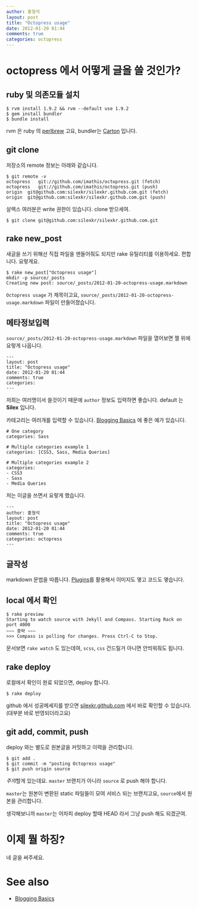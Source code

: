 ```yaml
---
author: 홍형석
layout: post
title: "Octopress usage"
date: 2012-01-20 01:44
comments: true
categories: octopress
---
```


# octopress 에서 어떻게 글을 쓸 것인가? #

## ruby 및 의존모듈 설치 ##

    $ rvm install 1.9.2 && rvm --default use 1.9.2
    $ gem install bundler
    $ bundle install

rvm 은 ruby 의 [perlbrew](http://perlbrew.pl/) 고요,
bundler는
[Carton](http://search.cpan.org/~miyagawa/carton-v0.9.3/lib/Carton.pod)
입니다.

## git clone ##

저장소의 remote 정보는 아래와 같습니다.

    $ git remote -v
    octopress	git://github.com/imathis/octopress.git (fetch)
    octopress	git://github.com/imathis/octopress.git (push)
    origin	git@github.com:silexkr/silexkr.github.com.git (fetch)
    origin	git@github.com:silexkr/silexkr.github.com.git (push)

살렉스 여러분은 write 권한이 있습니다. clone 받으세여.

    $ git clone git@github.com:silexkr/silexkr.github.com.git

## rake new_post ##

새글을 쓰기 위해선 직접 파일을 맨들어줘도 되지만 rake 유틸리티를
이용하세요. 편합니다. 요렇게요.

    $ rake new_post["Octopress usage"]
    mkdir -p source/_posts
    Creating new post: source/_posts/2012-01-20-octopress-usage.markdown

`Octopress usage` 가 제목이고요,
`source/_posts/2012-01-20-octopress-usage.markdown` 파일이
만들어졌습니다.

## 메타정보입력 ##

`source/_posts/2012-01-20-octopress-usage.markdown` 파일을 열어보면 젤
위에 요렇게 나옵니다.

    ---
    layout: post
    title: "Octopress usage"
    date: 2012-01-20 01:44
    comments: true
    categories:
    ---

저희는 여러명이서 쓸것이기 때문에 `author` 정보도 입력하면 좋습니다.
default 는 **Silex** 입니다.

카테고리는 여러개를 입력할 수
있습니다. [Blogging Basics](http://octopress.org/docs/blogging/) 에
좋은 예가 있습니다.

```
# One category
categories: Sass

# Multiple categories example 1
categories: [CSS3, Sass, Media Queries]

# Multiple categories example 2
categories:
- CSS3
- Sass
- Media Queries
```

저는 이글을 쓰면서 요렇게 했습니다.

    ---
    author: 홍형석
    layout: post
    title: "Octopress usage"
    date: 2012-01-20 01:44
    comments: true
    categories: octopress
    ---

## 글작성 ##

markdown 문법을 따릅니다.
[Plugins](http://octopress.org/docs/blogging/plugins/)를 활용해서
이미지도 옇고 코드도 옇습니다.

## local 에서 확인 ##

    $ rake preview
    Starting to watch source with Jekyll and Compass. Starting Rack on port 4000
    ~~~ 중략 ~~~
    >>> Compass is polling for changes. Press Ctrl-C to Stop.

문서보면 `rake watch` 도 있는데여, `scss`, `css` 건드릴거 아니면
안띄워줘도 됩니다.

## rake deploy ##

로컬에서 확인이 완료 되었으면, deploy 합니다.

    $ rake deploy

github 에서 성공메세지를 받으면 [silexkr.github.com](http://silexkr.github.com/) 에서 바로
확인할 수 있습니다.(대부분 바로 반영되더라고요)

## git add, commit, push ##

deploy 와는 별도로 원본글을 커밋하고 이력을 관리합니다.

    $ git add .
    $ git commit -m "posting Octopress usage"
    $ git push origin source

*주의*할게 있는데요. `master` 브랜치가 아니라 `source` 로 push 해야
 합니다.

`master`는 원본이 변환된 static 파일들이 모여 서비스 되는 브랜치고요,
`source`에서 원본을 관리합니다.

생각해보니까 `master`는 어차피 deploy 할때 HEAD 라서 그냥 push 해도
되겠군여.

# 이제 뭘 하징? #

네 글을 써주세요.
 
# See also #
- [Blogging Basics](http://octopress.org/docs/blogging/)
